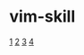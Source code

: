 # vim-skill

[1]
[2]
[3]
[4]

[1]: https://codeincomplete.com/posts/split-windows-and-tabs-in-vim/ "1"
[2]: https://archer1609wp.wordpress.com/2017/07/17/vim-split-tab/ "2"
[3]: https://stackoverflow.com/questions/28313975/how-to-convert-split-windows-to-tabs-and-vice-versa-in-vim "3"
[4]: https://stackoverflow.com/questions/1269603/to-switch-from-vertical-split-to-horizontal-split-fast-in-vim "4"
